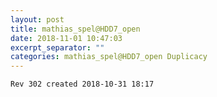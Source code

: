 ```yaml
---
layout: post
title: mathias_spel@HDD7_open
date: 2018-11-01 10:47:03
excerpt_separator: ""
categories: mathias_spel@HDD7_open Duplicacy
---
```

```
Rev 302 created 2018-10-31 18:17
```
